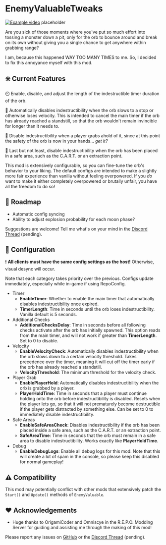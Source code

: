 # EnemyValuableTweaks

[![Example video](https://i.ytimg.com/vi/ZvFP85-bcpY/hqdefault.jpg)](https://www.youtube.com/watch?v=ZvFP85-bcpY "Example video") placeholder

Are you sick of those moments where you've put so much effort into tossing a monster down a pit, only for the orb to bounce around and break on its own without giving you a single chance to get anywhere within grabbing range?

I am, because this happened WAY TOO MANY TIMES to me. So, I decided to fix this annoyance myself with this mod.

## ❇️ Current Features
⏲️ Enable, disable, and adjust the length of the indestructible timer duration of the orb.

💨 Automatically disables indestructibility when the orb slows to a stop or otherwise loses velocity. This is intended to cancel the main timer if the orb has already reached a standstill, so that the orb wouldn't remain invincible for longer than it needs to.

👐 Disable indestructibility when a player grabs ahold of it, since at this point the safety of the orb is now in your hands... *get it?*

🛒 Last but not least, disable indestructibility when the orb has been placed in a safe area, such as the C.A.R.T. or an extraction point.

This mod is extensively configurable, so you can fine-tune the orb's behavior to your liking. The default configs are intended to make a slightly more fair experience than vanilla without feeling overpowered. If you *do* want to make it either completely overpowered or brutally unfair, you have all the freedom to do so!

## 🚧 Roadmap

- Automatic config syncing
- Ability to adjust explosion probability for each moon phase?

Suggestions are welcome! Tell me what's on your mind in the [Discord Thread](https://discord.com/channels/1344557689979670578/1344699091959156787) (pending).

## 🔧 Configuration

❗️ **All clients must have the same config settings as the host!** Otherwise, visual desync will occur.

Note that each category takes priority over the previous. Configs update immediately, especially while in-game if using RepoConfig.

- Timer
  - **EnableTimer**: Whether to enable the main timer that automatically disables indestructibility once expired.
  - **TimerLength**: Time in seconds until the orb loses indestructibility. Vanilla default is 5 seconds.
- Additional Checks
  - **AdditionalChecksDelay**: Time in seconds before all following checks activate after the orb has initially spawned. This option reads from the main timer, and will not work if greater than **TimerLength**. Set to 0 to disable.
- Velocity
  - **EnableVelocityCheck**: Automatically disables indestructibility when the orb slows down to a certain velocity threshold. Takes precedence over the timer, meaning it will cut off the timer early if the orb has already reached a standstill.
  - **VelocityThreshold**: The minimum threshold for the velocity check.
- Player Grab
  - **EnablePlayerHold**: Automatically disables indestructibility when the orb is grabbed by a player.
  - **PlayerHoldTime**: Time in seconds that a player must continue holding onto the orb before indestructibility is disabled. Resets when the player lets go, so that it will not prematurely become destructible if the player gets distracted by something else. Can be set to 0 to immediately disable indestructibility.
- Safe Areas
  - **EnableSafeAreaCheck**: Disables indestructibility if the orb has been placed inside a safe area, such as the C.A.R.T. or an extraction point.
  - **SafeAreaTime**: Time in seconds that the orb must remain in a safe area to disable indestructibility. Works exactly like **PlayerHoldTime**.
- Debug
  - **EnableDebugLogs**: Enable all debug logs for this mod. Note that this will create a lot of spam in the console, so please keep this disabled for normal gameplay!

## ⚠️ Compatibility

This mod may potentially conflict with other mods that extensively patch the `Start()` and `Update()` methods of `EnemyValuable`.

## ❤️ Acknowledgements
- Huge thanks to OrigamiCoder and Omniscye in the R.E.P.O. Modding Server for guiding and assisting me through the making of this mod!

Please report any issues on [GitHub](https://github.com/BLOKBUSTR/EnemyValuableTweaks) or the [Discord Thread](https://discord.com/channels/1344557689979670578/1344699091959156787) (pending).
